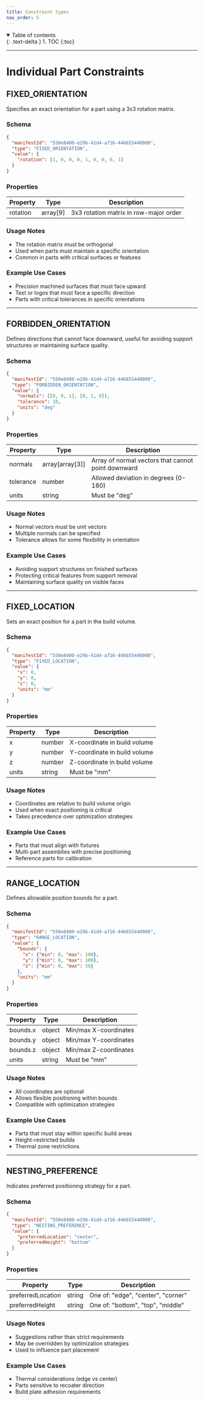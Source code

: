 ```yaml
---
title: Constraint types
nav_order: 5
---
```


<details open markdown="block">
  <summary>
    Table of contents
  </summary>
  {: .text-delta }
1. TOC
{:toc}
</details>

---

# Individual Part Constraints

## FIXED_ORIENTATION

Specifies an exact orientation for a part using a 3x3 rotation matrix.

### Schema
```json
{
  "manifestId": "550e8400-e29b-41d4-a716-446655440000",
  "type": "FIXED_ORIENTATION",
  "value": {
    "rotation": [1, 0, 0, 0, 1, 0, 0, 0, 1]
  }
}
```

### Properties
| Property | Type | Description |
|----------|------|-------------|
| rotation | array[9] | 3x3 rotation matrix in row-major order |

### Usage Notes
- The rotation matrix must be orthogonal
- Used when parts must maintain a specific orientation
- Common in parts with critical surfaces or features

### Example Use Cases
- Precision machined surfaces that must face upward
- Text or logos that must face a specific direction
- Parts with critical tolerances in specific orientations

---

## FORBIDDEN_ORIENTATION

Defines directions that cannot face downward, useful for avoiding support structures or maintaining surface quality.

### Schema
```json
{
  "manifestId": "550e8400-e29b-41d4-a716-446655440000",
  "type": "FORBIDDEN_ORIENTATION",
  "value": {
    "normals": [[0, 0, 1], [0, 1, 0]],
    "tolerance": 10,
    "units": "deg"
  }
}
```

### Properties
| Property | Type | Description |
|----------|------|-------------|
| normals | array[array[3]] | Array of normal vectors that cannot point downward |
| tolerance | number | Allowed deviation in degrees (0-180) |
| units | string | Must be "deg" |

### Usage Notes
- Normal vectors must be unit vectors
- Multiple normals can be specified
- Tolerance allows for some flexibility in orientation

### Example Use Cases
- Avoiding support structures on finished surfaces
- Protecting critical features from support removal
- Maintaining surface quality on visible faces

---

## FIXED_LOCATION

Sets an exact position for a part in the build volume.

### Schema
```json
{
  "manifestId": "550e8400-e29b-41d4-a716-446655440000",
  "type": "FIXED_LOCATION",
  "value": {
    "x": 0,
    "y": 0,
    "z": 0,
    "units": "mm"
  }
}
```

### Properties
| Property | Type | Description |
|----------|------|-------------|
| x | number | X-coordinate in build volume |
| y | number | Y-coordinate in build volume |
| z | number | Z-coordinate in build volume |
| units | string | Must be "mm" |

### Usage Notes
- Coordinates are relative to build volume origin
- Used when exact positioning is critical
- Takes precedence over optimization strategies

### Example Use Cases
- Parts that must align with fixtures
- Multi-part assemblies with precise positioning
- Reference parts for calibration

---

## RANGE_LOCATION

Defines allowable position bounds for a part.

### Schema
```json
{
  "manifestId": "550e8400-e29b-41d4-a716-446655440000",
  "type": "RANGE_LOCATION",
  "value": {
    "bounds": {
      "x": {"min": 0, "max": 100},
      "y": {"min": 0, "max": 100},
      "z": {"min": 0, "max": 50}
    },
    "units": "mm"
  }
}
```

### Properties
| Property | Type | Description |
|----------|------|-------------|
| bounds.x | object | Min/max X-coordinates |
| bounds.y | object | Min/max Y-coordinates |
| bounds.z | object | Min/max Z-coordinates |
| units | string | Must be "mm" |

### Usage Notes
- All coordinates are optional
- Allows flexible positioning within bounds
- Compatible with optimization strategies

### Example Use Cases
- Parts that must stay within specific build areas
- Height-restricted builds
- Thermal zone restrictions

---

## NESTING_PREFERENCE

Indicates preferred positioning strategy for a part.

### Schema
```json
{
  "manifestId": "550e8400-e29b-41d4-a716-446655440000",
  "type": "NESTING_PREFERENCE",
  "value": {
    "preferredLocation": "center",
    "preferredHeight": "bottom"
  }
}
```

### Properties
| Property | Type | Description |
|----------|------|-------------|
| preferredLocation | string | One of: "edge", "center", "corner" |
| preferredHeight | string | One of: "bottom", "top", "middle" |

### Usage Notes
- Suggestions rather than strict requirements
- May be overridden by optimization strategies
- Used to influence part placement

### Example Use Cases
- Thermal considerations (edge vs center)
- Parts sensitive to recoater direction
- Build plate adhesion requirements